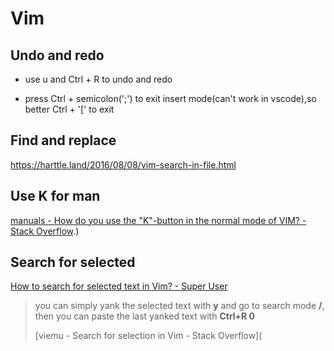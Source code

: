 # Vim

## Undo and redo

- use u and Ctrl + R to undo and redo

- press Ctrl + semicolon(';') to exit insert mode(can't work in vscode),so better Ctrl + '[' to exit

## Find and replace

<https://harttle.land/2016/08/08/vim-search-in-file.html>

## Use K for man

[manuals \- How do you use the "K"\-button in the normal mode of VIM? \- Stack Overflow](https://stackoverflow.com/questions/843823/how-do-you-use-the-k-button-in-the-normal-mode-of-vim#:~:text=Simply%20put%2C%20K%20runs%20the,the%20'iskeyword'%20option).)

## Search for selected

[How to search for selected text in Vim? \- Super User](https://superuser.com/questions/41378/how-to-search-for-selected-text-in-vim)

> you can simply yank the selected text with **y** and go to search mode **/**, then you can paste the last yanked text with **Ctrl+R 0**
>
> [viemu \- Search for selection in Vim \- Stack Overflow](
